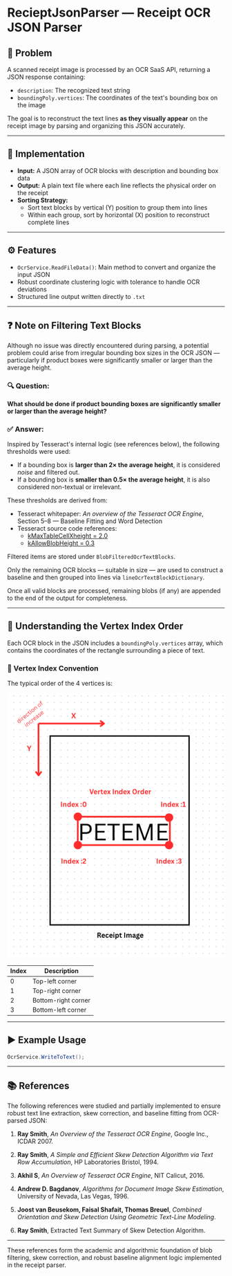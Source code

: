 # RecieptJsonParser — Receipt OCR JSON Parser

## 📝 Problem

A scanned receipt image is processed by an OCR SaaS API, returning a JSON response containing:
- `description`: The recognized text string
- `boundingPoly.vertices`: The coordinates of the text's bounding box on the image

The goal is to reconstruct the text lines **as they visually appear** on the receipt image by parsing and organizing this JSON accurately.

---

## 🔧 Implementation

- **Input:** A JSON array of OCR blocks with description and bounding box data
- **Output:** A plain text file where each line reflects the physical order on the receipt
- **Sorting Strategy:**
  - Sort text blocks by vertical (Y) position to group them into lines
  - Within each group, sort by horizontal (X) position to reconstruct complete lines

---

## ⚙️ Features

- `OcrService.ReadFileData()`: Main method to convert and organize the input JSON
- Robust coordinate clustering logic with tolerance to handle OCR deviations
- Structured line output written directly to `.txt`

---

## ❓ Note on Filtering Text Blocks

Although no issue was directly encountered during parsing, a potential problem could arise from irregular bounding box sizes in the OCR JSON — particularly if product boxes were significantly smaller or larger than the average height.

### 🔍 Question:
**What should be done if product bounding boxes are significantly smaller or larger than the average height?**

### ✅ Answer:

Inspired by Tesseract's internal logic (see references below), the following thresholds were used:

- If a bounding box is **larger than 2× the average height**, it is considered *noise* and filtered out.
- If a bounding box is **smaller than 0.5× the average height**, it is also considered non-textual or irrelevant.

These thresholds are derived from:
- Tesseract whitepaper: *An overview of the Tesseract OCR Engine*, Section 5–8 — Baseline Fitting and Word Detection
- Tesseract source code references:
  - [kMaxTableCellXheight = 2.0](https://github.com/tesseract-ocr/tesseract/blob/ade0dfaa8cc1b12341286aa91e11f8ab77a035ad/src/textord/tablefind.cpp#L81)
  - [kAllowBlobHeight = 0.3](https://github.com/tesseract-ocr/tesseract/blob/ade0dfaa8cc1b12341286aa91e11f8ab77a035ad/src/textord/tablefind.cpp#L56)

Filtered items are stored under `BlobFilteredOcrTextBlocks`.

Only the remaining OCR blocks — suitable in size — are used to construct a baseline and then grouped into lines via `lineOcrTextBlockDictionary`.

Once all valid blocks are processed, remaining blobs (if any) are appended to the end of the output for completeness.

---
## 🧭 Understanding the Vertex Index Order

Each OCR block in the JSON includes a `boundingPoly.vertices` array, which contains the coordinates of the rectangle surrounding a piece of text.

### 🔢 Vertex Index Convention

The typical order of the 4 vertices is:

![Vertex Index Diagram](./Docs/vertex_index_diagram.png)

| Index | Description        |
|-------|--------------------|
| 0     | Top-left corner    |
| 1     | Top-right corner   |
| 2     | Bottom-right corner|
| 3     | Bottom-left corner |

---

## ▶️ Example Usage

```csharp
OcrService.WriteToText();
```
---

## 📚 References

The following references were studied and partially implemented to ensure robust text line extraction, skew correction, and baseline fitting from OCR-parsed JSON:

1. **Ray Smith**, *An Overview of the Tesseract OCR Engine*, Google Inc., ICDAR 2007.  

2. **Ray Smith**, *A Simple and Efficient Skew Detection Algorithm via Text Row Accumulation*, HP Laboratories Bristol, 1994.  

3. **Akhil S**, *An Overview of Tesseract OCR Engine*, NIT Calicut, 2016.  

4. **Andrew D. Bagdanov**, *Algorithms for Document Image Skew Estimation*, University of Nevada, Las Vegas, 1996.  

5. **Joost van Beusekom, Faisal Shafait, Thomas Breuel**, *Combined Orientation and Skew Detection Using Geometric Text-Line Modeling*.  

6. **Ray Smith**, Extracted Text Summary of Skew Detection Algorithm.  

---

These references form the academic and algorithmic foundation of blob filtering, skew correction, and robust baseline alignment logic implemented in the receipt parser.
